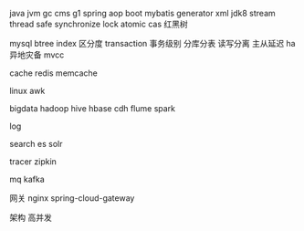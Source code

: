 java
    jvm
      gc
        cms
        g1
    spring
      aop
      boot
    mybatis
      generator
      xml
    jdk8
      stream
    thread safe
      synchronize
      lock
      atomic
        cas
    红黑树

mysql
  btree
  index
    区分度
  transaction
    事务级别
  分库分表
  读写分离
    主从延迟
  ha
    异地灾备
  mvcc
  
cache
  redis
  memcache

linux
  awk

bigdata
  hadoop
  hive
  hbase
  cdh
  flume
  spark
  
log
  
  
search
  es
  solr
  
tracer
  zipkin

mq
  kafka
  
网关
  nginx
  spring-cloud-gateway

架构
  高并发
  
